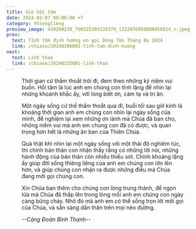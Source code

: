 ```yaml
---
title: Giờ hồi tâm
date: 2024-03-07 00:00:00 +7
category: thienglieng
preview_image: 430260239_790325203126379_1322076950800456914_n.jpeg
prev:
  text: Tĩnh tâm định hướng ơn gọi Dòng Tên Tháng Ba 2024
  link: /chiase/20240306001-tinh-tam-dinh-huong
next:
  text: Linh thao
  link: /chiase/20240325001-linh-thao
---
```


<script setup>
import hoitam from "/images/chiase/430260239_790325203126379_1322076950800456914_n.jpeg?w=900";
</script>

<Figure 
    :src=hoitam
    caption="Hồi tâm."
/>

Thời gian cứ thấm thoắt trôi đi, đem theo những kỷ niệm vui buồn. Hồi tâm là lúc anh em chúng con tĩnh lặng để nhìn lại những khoảnh khắc ấy, với lòng biết ơn, cảm tạ và tri ân.

Một ngày sống cứ thế thấm thoắt qua đi, buổi tối sau giờ kinh là khoảng thời gian anh em chúng con nhìn lại ngày sống của mình, để nghiệm lại xem những ơn lành mà Chúa đã ban cho, những niềm vui mà anh em chúng con đã có được, và quan trọng hơn hết là những ân ban của Thiên Chúa.

Quả thật khi nhìn lại một ngày sống với một thái độ nghiêm túc, thì chính bản thân con nhận thấy rằng có những lời nói, những hành động của bản thân còn nhiều thiếu sót. Chính khoảng lặng ấy giúp đời sống thiêng liêng của anh em chúng con lớn lên hơn, và giúp chúng con nhận ra được những điều mà Chúa đang mời gọi chúng con.

Xin Chúa ban thêm cho chúng con lòng trung thành, để ngọn lửa mà Chúa đã thắp lên trong lòng mỗi anh em chúng con ngày càng bừng cháy. Nhờ đó mà anh em có thể sống trọn lời mời gọi của Chúa, và sẵn sàng dấn thân trên mọi nẻo đường.

*--Cộng Đoàn Bình Thạnh--*